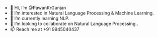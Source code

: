 - 👋 Hi, I’m @PawanKrGunjan
- 👀 I’m interested in Natural Language Processing & Machine Learning.
- 🌱 I’m currently learning NLP.
- 💞️ I’m looking to collaborate on Natural Language Processing..
- 📫 Reach me at +91 9945040437

<!---
PawanKrGunjan/PawanKrGunjan is a ✨ special ✨ repository because its `README.md` (this file) appears on your GitHub profile.
You can click the Preview link to take a look at your changes.
--->
